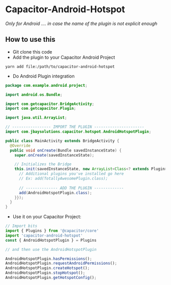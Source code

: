 # Capacitor-Android-Hotspot

*Only for Android .... in case the name of the plugin is not explicit enough*

## How to use this

* Git clone this code
* Add the plugin to your Capacitor Android Project

```
yarn add file:/path/to/capacitor-android-hotspot
```

*  Do Android Plugin integration

```java
package com.example.android.project;

import android.os.Bundle;

import com.getcapacitor.BridgeActivity;
import com.getcapacitor.Plugin;

import java.util.ArrayList;

// ----------------- IMPORT THE PLUGIN ---------------------- 
import com.jbaysolutions.capacitor.hotspot.AndroidHotspotPlugin; 

public class MainActivity extends BridgeActivity {
  @Override
  public void onCreate(Bundle savedInstanceState) {
    super.onCreate(savedInstanceState);

    // Initializes the Bridge
    this.init(savedInstanceState, new ArrayList<Class<? extends Plugin>>() {{
      // Additional plugins you've installed go here
      // Ex: add(TotallyAwesomePlugin.class);
      
      // -------------- ADD THE PLUGIN ------------- 
      add(AndroidHotspotPlugin.class);
    }});
  }
}
```

* Use it on your Capacitor Project:

```javascript
// Import bits
import { Plugins } from '@capacitor/core'
import 'capacitor-android-hotspot'
const { AndroidHotspotPlugin } = Plugins

// and then use the AndroidHotspotPlugin

AndroidHotspotPlugin.hasPermissions();
AndroidHotspotPlugin.requestAndroidPermissions();
AndroidHotspotPlugin.createHotspot();
AndroidHotspotPlugin.stopHotspot();
AndroidHotspotPlugin.getHotspotConfig();
```
